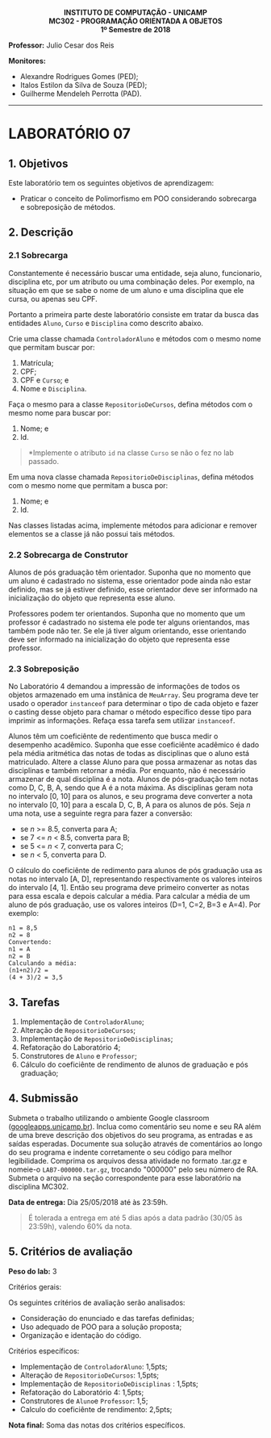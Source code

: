 

<!-- Início de workaround com HTML -->
<p align="center">
    <b>
        INSTITUTO DE COMPUTAÇÃO - UNICAMP </br>
        MC302 - PROGRAMAÇÃO ORIENTADA A OBJETOS </br>
        1º Semestre de 2018 </br>
    </b>
</p>
<!-- Fim de workaround com HTML -->

**Professor:** Julio Cesar dos Reis

**Monitores:**
  - Alexandre Rodrigues Gomes (PED);
  - Italos Estilon da Silva de Souza (PED);
  - Guilherme Mendeleh Perrotta (PAD).
___
# LABORATÓRIO 07

## 1. Objetivos

Este laboratório tem os seguintes objetivos de aprendizagem:
 * Praticar o conceito de Polimorfismo em POO considerando sobrecarga e sobreposição de métodos. 

## 2. Descrição


### 2.1 Sobrecarga

Constantemente é necessário buscar uma entidade, seja aluno, funcionario, disciplina etc, por um atributo ou uma combinação deles. Por exemplo, na situação em que se sabe o nome de um aluno e uma disciplina que ele cursa, ou apenas seu CPF. 

Portanto a primeira parte deste laboratório consiste em tratar da busca das entidades `Aluno`, `Curso` e `Disciplina` como descrito abaixo.

Crie uma classe chamada `ControladorAluno` e métodos com o mesmo nome que permitam buscar por:
  1. Matrícula;
  2. CPF;
  3. CPF e `Curso`; e
  4. Nome e `Disciplina`.

Faça o mesmo para a classe `RepositorioDeCursos`, defina métodos com o mesmo nome para buscar por:
  1. Nome; e
  2. Id.
> *Implemente o atributo `id` na classe `Curso` se não o fez no lab passado. 

Em uma nova classe chamada `RepositorioDeDisciplinas`,  defina métodos com o mesmo nome que permitam a busca por:
  1. Nome; e
  2. Id.
  
Nas classes listadas acima, implemente métodos para adicionar e remover elementos se a classe já não possui tais métodos.

### 2.2 Sobrecarga de Construtor

Alunos de pós graduação têm orientador. Suponha que no momento que um aluno é cadastrado no sistema, esse orientador pode ainda não estar definido, mas se já estiver definido, esse orientador deve ser informado na inicialização do objeto que representa esse aluno.

Professores podem ter orientandos. Suponha que no momento que um professor é cadastrado no sistema ele pode ter alguns orientandos, mas também pode não ter. Se ele já tiver algum orientando, esse orientando deve ser informado na inicialização do objeto que representa esse professor.

### 2.3 Sobreposição

No Laboratório 4 demandou a impressão de informações de todos os objetos armazenado em uma instânica de `MeuArray`. Seu programa deve ter usado o operador `instanceof` para determinar o tipo de cada objeto e fazer o casting desse objeto para chamar o método específico desse tipo para imprimir as informações. Refaça essa tarefa sem utilizar `instanceof`.

Alunos têm um coeficiênte de redentimento que busca medir o desempenho acadêmico. Suponha que esse coeficiênte acadêmico é dado pela média aritmética das notas de todas as disciplinas que o aluno está matriculado. Altere a classe Aluno para que possa armazenar as notas das disciplinas e também retornar a média. Por enquanto, não é necessário armazenar de qual disciplina é a nota. Alunos de pós-graduação tem notas como D, C, B, A, sendo que A é a nota máxima. As disciplinas geram nota no intervalo [0, 10] para os alunos, e seu programa deve converter a nota no intervalo [0, 10] para a escala D, C, B, A para os alunos de pós. Seja _n_ uma nota, use a seguinte regra para fazer a conversão: 

* se _n_ >= 8.5, converta para A;
* se 7 <= _n_ < 8.5, converta para B;
* se 5 <= _n_ < 7, converta para C;
* se _n_ < 5, converta para D.

O cálculo do coeficiênte de redimento para alunos de pós graduação usa as notas no intervalo [A, D], representando respectivamente os valores inteiros do intervalo [4, 1]. Então seu programa deve primeiro converter as notas para essa escala e depois calcular a média. Para calcular a média de um aluno de pós graduação, use os valores inteiros (D=1, C=2, B=3 e A=4).
Por exemplo:
```
n1 = 8,5 
n2 = 8 
Convertendo: 
n1 = A 
n2 = B 
Calculando a média: 
(n1+n2)/2 = 
(4 + 3)/2 = 3,5
```

## 3. Tarefas

1. Implementação de `ControladorAluno`;
2. Alteração de `RepositorioDeCursos`;
3. Implementação de `RepositorioDeDisciplinas`;
4. Refatoração do Laboratório 4;
5. Construtores de `Aluno` e `Professor`;
6. Cálculo do coeficiênte de rendimento de alunos de graduação e pós graduação;

## 4. Submissão
Submeta o trabalho utilizando o ambiente Google classroom ([googleapps.unicamp.br](https://googleapps.unicamp.br)).
Inclua como comentário seu nome e seu RA além de uma breve descrição dos objetivos do seu programa, as entradas e as saídas esperadas. Documente sua solução através de comentários ao longo do seu programa e indente corretamente o seu código para melhor legibilidade.
Comprima os arquivos dessa atividade no formato .tar.gz e nomeie-o `LAB7-000000.tar.gz`, trocando "000000" pelo seu número de RA. Submeta o arquivo na seção correspondente para
esse laboratório na disciplina MC302.

**Data de entrega:** Dia 25/05/2018 até às 23:59h.

> É tolerada a entrega em até 5 dias após a data padrão (30/05 às 23:59h), valendo 60% da nota.


## 5. Critérios de avaliação
**Peso do lab:** 3

Critérios gerais:

Os seguintes critérios de avaliação serão analisados:
* Consideração do enunciado e das tarefas definidas;
* Uso adequado de POO para a solução proposta;
* Organização e identação do código.

Critérios específicos:
* Implementação de `ControladorAluno`: 1,5pts;
* Alteração de `RepositorioDeCursos`: 1,5pts;
* Implementação de `RepositorioDeDisciplinas` : 1,5pts;
* Refatoração do Laboratório 4: 1,5pts;
* Construtores de `Aluno`e `Professor`: 1,5;
* Calculo do coeficiênte de rendimento: 2,5pts;

**Nota final:** Soma das notas dos critérios específicos.
